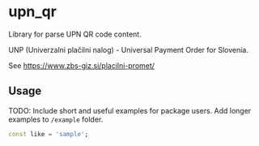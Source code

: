 # upn_qr

Library for parse UPN QR code content.

UNP (Univerzalni plačilni nalog) - Universal Payment Order for Slovenia.

See https://www.zbs-giz.si/placilni-promet/

## Usage

TODO: Include short and useful examples for package users. Add longer examples
to `/example` folder.

```dart
const like = 'sample';
```